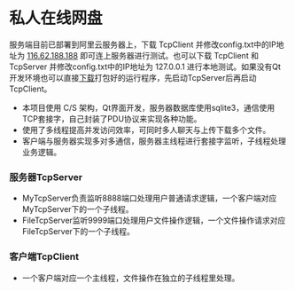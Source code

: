 # 私人在线网盘
服务端目前已部署到阿里云服务器上，下载 TcpClient 并修改config.txt中的IP地址为 [116.62.188.188]() 即可连上服务器进行测试。也可以下载 TcpClient 和 TcpServer 并修改config.txt中的IP地址为 127.0.0.1 进行本地测试。如果没有Qt开发环境也可以直接[下载](https://github.com/1170953489/TcpServer/releases/tag/1.0)打包好的运行程序，先启动TcpServer后再启动TcpClient。
- 本项目使用 C/S 架构，Qt界面开发，服务器数据库使用sqlite3，通信使用TCP套接字，自己封装了PDU协议来实现各种功能。
- 使用了多线程提高并发访问效率，可同时多人聊天与上传下载多个文件。
- 客户端与服务器实现多对多通信，服务器主线程进行套接字监听，子线程处理业务逻辑。
### 服务器TcpServer
- MyTcpServer负责监听8888端口处理用户普通请求逻辑，一个客户端对应MyTcpServer下的一个子线程。
- FileTcpServer监听9999端口处理用户文件操作逻辑，一个文件操作请求对应FileTcpServer下的一个子线程。
### 客户端TcpClient
- 一个客户端对应一个主线程，文件操作在独立的子线程里处理。
